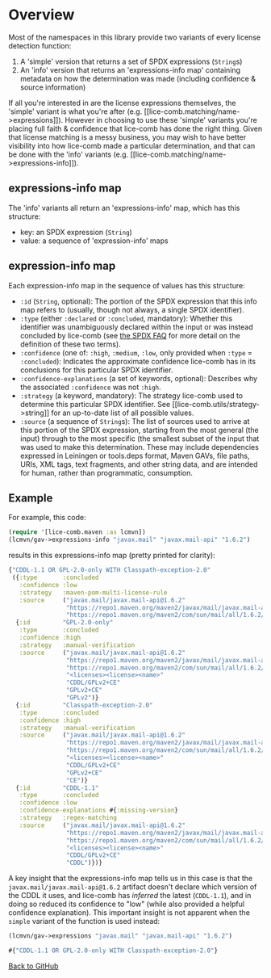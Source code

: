 # Overview

Most of the namespaces in this library provide two variants of every license detection function:

  1. A 'simple' version that returns a set of SPDX expressions (`String`s)
  2. An 'info' version that returns an 'expressions-info map' containing metadata on how the determination was made (including confidence & source information)

If all you're interested in are the license expressions themselves, the 'simple' variant is what you're after (e.g. [[lice-comb.matching/name->expressions]]).  However in choosing to use these 'simple' variants you're placing full faith & confidence that lice-comb has done the right thing.  Given that license matching is a messy business, you may wish to have better visibility into how lice-comb made a particular determination, and that can be done with the 'info' variants (e.g. [[lice-comb.matching/name->expressions-info]]).

## expressions-info map

The 'info' variants all return an 'expressions-info' map, which has this structure:
  
  * key:   an SPDX expression (`String`)
  * value: a sequence of 'expression-info' maps

## expression-info map

Each expression-info map in the sequence of values has this structure:
  
  * `:id` (`String`, optional):
    The portion of the SPDX expression that this info map refers to (usually, though not always, a single SPDX identifier).
  * `:type` (either `:declared` or `:concluded`, mandatory):
    Whether this identifier was unambiguously declared within the input or was instead concluded by lice-comb (see [the SPDX FAQ](https://wiki.spdx.org/view/SPDX_FAQ) for more detail on the definition of these two terms).
  * `:confidence` (one of: `:high`, `:medium`, `:low`, only provided when `:type` = `:concluded`):
    Indicates the approximate confidence lice-comb has in its conclusions for this particular SPDX identifier.
  * `:confidence-explanations` (a set of keywords, optional):
    Describes why the associated `:confidence` was not `:high`.
  * `:strategy` (a keyword, mandatory):
    The strategy lice-comb used to determine this particular SPDX identifier.  See [[lice-comb.utils/strategy->string]] for an up-to-date list of all possible values.
  * `:source` (a sequence of `String`s):
    The list of sources used to arrive at this portion of the SPDX expression, starting from the most general (the input) through to the most specific (the smallest subset of the input that was used to make this determination.  These may include dependencies expressed in Leiningen or tools.deps format, Maven GAVs, file paths, URIs, XML tags, text fragments, and other string data, and are intended for human, rather than programmatic, consumption.

## Example

For example, this code:

```clojure
(require '[lice-comb.maven :as lcmvn])
(lcmvn/gav->expressions-info "javax.mail" "javax.mail-api" "1.6.2")
```

results in this expressions-info map (pretty printed for clarity):

```clojure
{"CDDL-1.1 OR GPL-2.0-only WITH Classpath-exception-2.0"
 ({:type       :concluded
   :confidence :low
   :strategy   :maven-pom-multi-license-rule
   :source     ("javax.mail/javax.mail-api@1.6.2"
                "https://repo1.maven.org/maven2/javax/mail/javax.mail-api/1.6.2/javax.mail-api-1.6.2.pom"
                "https://repo1.maven.org/maven2/com/sun/mail/all/1.6.2/all-1.6.2.pom")}
  {:id         "GPL-2.0-only"
   :type       :concluded
   :confidence :high
   :strategy   :manual-verification
   :source     ("javax.mail/javax.mail-api@1.6.2"
                "https://repo1.maven.org/maven2/javax/mail/javax.mail-api/1.6.2/javax.mail-api-1.6.2.pom"
                "https://repo1.maven.org/maven2/com/sun/mail/all/1.6.2/all-1.6.2.pom"
                "<licenses><license><name>"
                "CDDL/GPLv2+CE"
                "GPLv2+CE"
                "GPLv2")}
  {:id         "Classpath-exception-2.0"
   :type       :concluded
   :confidence :high
   :strategy   :manual-verification
   :source     ("javax.mail/javax.mail-api@1.6.2"
                "https://repo1.maven.org/maven2/javax/mail/javax.mail-api/1.6.2/javax.mail-api-1.6.2.pom"
                "https://repo1.maven.org/maven2/com/sun/mail/all/1.6.2/all-1.6.2.pom"
                "<licenses><license><name>"
                "CDDL/GPLv2+CE"
                "GPLv2+CE"
                "CE")}
  {:id         "CDDL-1.1"
   :type       :concluded
   :confidence :low
   :confidence-explanations #{:missing-version}
   :strategy   :regex-matching
   :source     ("javax.mail/javax.mail-api@1.6.2"
                "https://repo1.maven.org/maven2/javax/mail/javax.mail-api/1.6.2/javax.mail-api-1.6.2.pom"
                "https://repo1.maven.org/maven2/com/sun/mail/all/1.6.2/all-1.6.2.pom"
                "<licenses><license><name>"
                "CDDL/GPLv2+CE"
                "CDDL")})}
```

A key insight that the expressions-info map tells us in this case is that the `javax.mail/javax.mail-api@1.6.2` artifact doesn't declare which version of the CDDL it uses, and lice-comb has _inferred_ the latest (`CDDL-1.1`), and in doing so reduced its confidence to "low" (while also provided a helpful confidence explanation).  This important insight is not apparent when the `simple` variant of the function is used instead:

```clojure
(lcmvn/gav->expressions "javax.mail" "javax.mail-api" "1.6.2")

#{"CDDL-1.1 OR GPL-2.0-only WITH Classpath-exception-2.0"}
```

[Back to GitHub](https://github.com/pmonks/lice-comb)